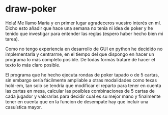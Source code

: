 # draw-poker
Hola! Me llamo María y en primer lugar agradeceros vuestro interés en mí. Dicho esto añadir que hace una semana no tenía ni idea de poker y he tenido que investigar para entender las reglas (espero haber hecho bien mi tarea).

Como no tengo experiencia en desarrollo de GUI en python he decidido no implementarla y centrarme, en el tiempo del que dispongo en hacer un programa lo más completo posible. De todas formás trataré de hacer el texto lo más claro posible.

El programa que he hecho ejecuta rondas de poker tapado o de 5 cartas, sin embargo sería fácilmente ampliable a otras modalidades como texas hold-em, tan solo se tendría que modificar el reparto para tener en cuenta las cartas en mesa, calcular las posibles combinaciones de 5 cartas de cada jugador y valorarlas para decidir cual es su mejor mano y finalmente tener en cuenta que en la funcion de desempate hay que incluir una casuística mayor.
